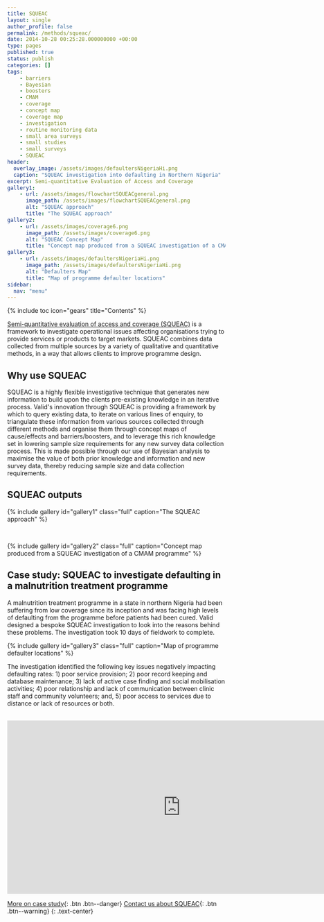 ```yaml
---
title: SQUEAC
layout: single
author_profile: false
permalink: /methods/squeac/
date: 2014-10-28 00:25:28.000000000 +00:00
type: pages
published: true
status: publish
categories: []
tags:
    - barriers
    - Bayesian
    - boosters
    - CMAM
    - coverage
    - concept map
    - coverage map
    - investigation
    - routine monitoring data
    - small area surveys
    - small studies
    - small surveys
    - SQUEAC
header:
  overlay_image: /assets/images/defaultersNigeriaHi.png
  caption: "SQUEAC investigation into defaulting in Northern Nigeria"
excerpt: Semi-quantitative Evaluation of Access and Coverage
gallery1:
    - url: /assets/images/flowchartSQUEACgeneral.png
      image_path: /assets/images/flowchartSQUEACgeneral.png
      alt: "SQUEAC approach"
      title: "The SQUEAC approach"
gallery2:
    - url: /assets/images/coverage6.png
      image_path: /assets/images/coverage6.png
      alt: "SQUEAC Concept Map"
      title: "Concept map produced from a SQUEAC investigation of a CMAM programme"
gallery3:
    - url: /assets/images/defaultersNigeriaHi.png
      image_path: /assets/images/defaultersNigeriaHi.png
      alt: "Defaulters Map"
      title: "Map of programme defaulter locations"
sidebar:
  nav: "menu"
---
```

{% include toc icon="gears" title="Contents" %}

[Semi-quantitative evaluation of access and coverage (SQUEAC)](https://validmeasures.org/modules/metrics/squeac/) is a framework to investigate operational issues affecting organisations trying to provide services or products to target markets. SQUEAC combines data collected from multiple sources by a variety of qualitative and quantitative methods, in a way that allows clients to improve programme design.


## Why use SQUEAC
SQUEAC is a highly flexible investigative technique that generates new information to build upon the clients pre-existing knowledge in an iterative process. Valid's innovation through SQUEAC is providing a framework by which to query existing data, to iterate on various lines of enquiry, to triangulate these information from various sources collected through different methods and organise them through concept maps of cause/effects and barriers/boosters, and to leverage this rich knowledge set in lowering sample size requirements for any new survey data collection process. This is made possible through our use of Bayesian analysis to maximise the value of both prior knowledge and information and new survey data, thereby reducing sample size and data collection requirements.


## SQUEAC outputs
{% include gallery id="gallery1" class="full" caption="The SQUEAC approach" %}

<br/>

{% include gallery id="gallery2" class="full" caption="Concept map produced from a SQUEAC investigation of a CMAM programme" %}


## Case study: SQUEAC to investigate defaulting in a malnutrition treatment programme
A malnutrition treatment programme in a state in northern Nigeria had been suffering from low coverage since its inception and was facing high levels of defaulting from the programme before patients had been cured. Valid designed a bespoke SQUEAC investigation to look into the reasons behind these problems. The investigation took 10 days of fieldwork to complete.

{% include gallery id="gallery3" class="full" caption="Map of programme defaulter locations" %}

The investigation identified the following key issues negatively impacting defaulting rates: 1) poor service provision; 2) poor record keeping and database maintenance; 3) lack of active case finding and social mobilisation activities; 4) poor relationship and lack of communication between clinic staff and community volunteers; and, 5) poor access to services due to distance or lack of resources or both.

<br/>

<iframe width="800" height="400" frameborder="0" scrolling="no" seamless src="https://validmeasures.org/charts/reasons-defaulting.html"></iframe>

<br/>

[More on case study](/defaulters/){: .btn .btn--danger}     [Contact us about SQUEAC](/contact/){: .btn .btn--warning}
{: .text-center}

<br/>
<br/>